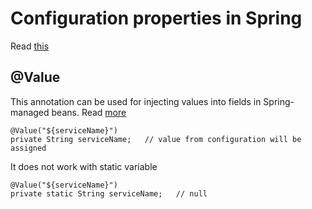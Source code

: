 # Configuration properties in Spring
Read [this](https://www.javadevjournal.com/spring-boot/configuration-properties-in-spring-boot/)

## @Value
This annotation can be used for injecting values into fields in Spring-managed beans. Read [more](https://www.baeldung.com/spring-value-annotation)
```
@Value("${serviceName}")
private String serviceName;   // value from configuration will be assigned
```

It does not work with static variable
```
@Value("${serviceName}")
private static String serviceName;   // null
```


